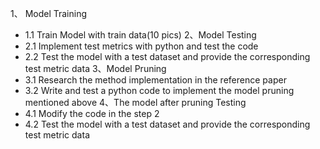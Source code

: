 1、 Model Training 
- 1.1 Train Model with train data(10 pics)
2、Model Testing 
- 2.1 Implement test metrics with python and test the code
- 2.2 Test the model with a test dataset and provide the corresponding test metric data
3、Model Pruning
- 3.1 Research the method implementation in the reference paper
- 3.2 Write and test a python code to implement the model pruning mentioned above 
4、The model after pruning Testing
- 4.1 Modify the code in the step 2
- 4.2 Test the model with a test dataset and provide the corresponding test metric data
